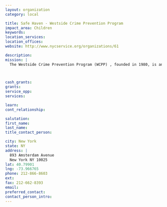 ```yaml
---
layout: organization
category: local

title: Safe Haven - Westside Crime Prevention Program
impact_area: Children
keywords: 
location_services: 
location_offices: 
website: http://www.nycservice.org/organizations/61

description: 
mission: |
  The Westside Crime Prevention Program (WCPP) , founded in 1980, is an independent community based not-for-profit organization that works to keep the Upper West Side of Manhattan safe for everyone who lives, works or goes to school in the neighborhood.

  

cash_grants: 
grants: 
service_opp: 
services: 

learn: 
cont_relationship: 

salutation: 
first_name: 
last_name: 
title_contact_person: 

city: New York
state: NY
address: |
  893 Amsterdam Avenue     
  New York NY 10025
lat: 40.79901
lng: -73.966765
phone: 212-866-8603
ext: 
fax: 212-662-8393
email: 
preferred_contact: 
contact_person_intro: 
---
```


